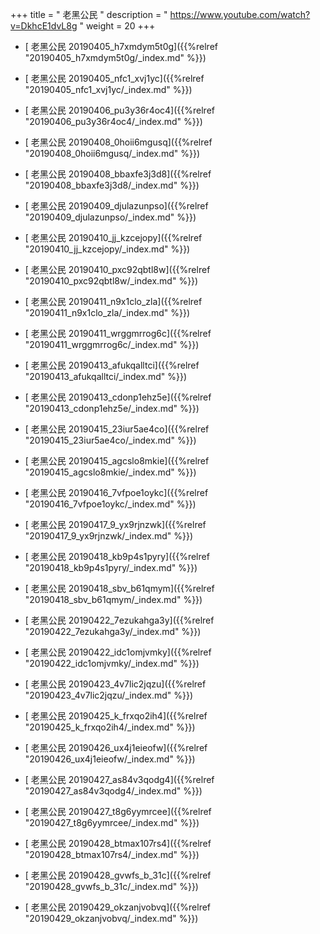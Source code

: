 +++
title = " 老黑公民 "
description = " https://www.youtube.com/watch?v=DkhcE1dvL8g "
weight = 20
+++



* [ 老黑公民 20190405_h7xmdym5t0g]({{%relref "20190405_h7xmdym5t0g/_index.md" %}})


* [ 老黑公民 20190405_nfc1_xvj1yc]({{%relref "20190405_nfc1_xvj1yc/_index.md" %}})


* [ 老黑公民 20190406_pu3y36r4oc4]({{%relref "20190406_pu3y36r4oc4/_index.md" %}})


* [ 老黑公民 20190408_0hoii6mgusq]({{%relref "20190408_0hoii6mgusq/_index.md" %}})


* [ 老黑公民 20190408_bbaxfe3j3d8]({{%relref "20190408_bbaxfe3j3d8/_index.md" %}})


* [ 老黑公民 20190409_djulazunpso]({{%relref "20190409_djulazunpso/_index.md" %}})


* [ 老黑公民 20190410_jj_kzcejopy]({{%relref "20190410_jj_kzcejopy/_index.md" %}})


* [ 老黑公民 20190410_pxc92qbtl8w]({{%relref "20190410_pxc92qbtl8w/_index.md" %}})


* [ 老黑公民 20190411_n9x1clo_zla]({{%relref "20190411_n9x1clo_zla/_index.md" %}})


* [ 老黑公民 20190411_wrggmrrog6c]({{%relref "20190411_wrggmrrog6c/_index.md" %}})


* [ 老黑公民 20190413_afukqalltci]({{%relref "20190413_afukqalltci/_index.md" %}})


* [ 老黑公民 20190413_cdonp1ehz5e]({{%relref "20190413_cdonp1ehz5e/_index.md" %}})


* [ 老黑公民 20190415_23iur5ae4co]({{%relref "20190415_23iur5ae4co/_index.md" %}})


* [ 老黑公民 20190415_agcslo8mkie]({{%relref "20190415_agcslo8mkie/_index.md" %}})


* [ 老黑公民 20190416_7vfpoe1oykc]({{%relref "20190416_7vfpoe1oykc/_index.md" %}})


* [ 老黑公民 20190417_9_yx9rjnzwk]({{%relref "20190417_9_yx9rjnzwk/_index.md" %}})


* [ 老黑公民 20190418_kb9p4s1pyry]({{%relref "20190418_kb9p4s1pyry/_index.md" %}})


* [ 老黑公民 20190418_sbv_b61qmym]({{%relref "20190418_sbv_b61qmym/_index.md" %}})


* [ 老黑公民 20190422_7ezukahga3y]({{%relref "20190422_7ezukahga3y/_index.md" %}})


* [ 老黑公民 20190422_idc1omjvmky]({{%relref "20190422_idc1omjvmky/_index.md" %}})


* [ 老黑公民 20190423_4v7lic2jqzu]({{%relref "20190423_4v7lic2jqzu/_index.md" %}})


* [ 老黑公民 20190425_k_frxqo2ih4]({{%relref "20190425_k_frxqo2ih4/_index.md" %}})


* [ 老黑公民 20190426_ux4j1eieofw]({{%relref "20190426_ux4j1eieofw/_index.md" %}})


* [ 老黑公民 20190427_as84v3qodg4]({{%relref "20190427_as84v3qodg4/_index.md" %}})


* [ 老黑公民 20190427_t8g6yymrcee]({{%relref "20190427_t8g6yymrcee/_index.md" %}})


* [ 老黑公民 20190428_btmax107rs4]({{%relref "20190428_btmax107rs4/_index.md" %}})


* [ 老黑公民 20190428_gvwfs_b_31c]({{%relref "20190428_gvwfs_b_31c/_index.md" %}})


* [ 老黑公民 20190429_okzanjvobvq]({{%relref "20190429_okzanjvobvq/_index.md" %}})

